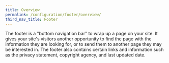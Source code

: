 ```yaml
---
title: Overview
permalink: /configuration/footer/overview/
third_nav_title: Footer
---
```

The footer is a "bottom navigation bar" to wrap up a page on your site. It gives your site's visitors another opportunity to find the page with the information they are looking for, or to send them to another page they may be interested in. The footer also contains certain links and information such as the privacy statement, copyright agency, and last updated date.